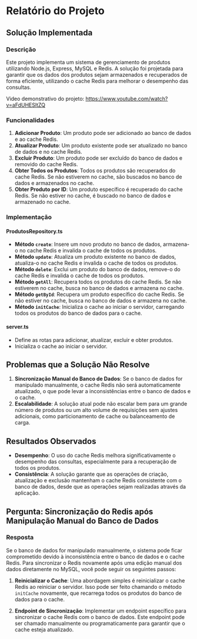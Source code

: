 # Relatório do Projeto

## Solução Implementada

### Descrição

Este projeto implementa um sistema de gerenciamento de produtos utilizando Node.js, Express, MySQL e Redis. A solução foi projetada para garantir que os dados dos produtos sejam armazenados e recuperados de forma eficiente, utilizando o cache Redis para melhorar o desempenho das consultas.

Video demonstrativo do projeto: https://www.youtube.com/watch?v=aFdUHESltZQ

### Funcionalidades

1. **Adicionar Produto**: Um produto pode ser adicionado ao banco de dados e ao cache Redis.
2. **Atualizar Produto**: Um produto existente pode ser atualizado no banco de dados e no cache Redis.
3. **Excluir Produto**: Um produto pode ser excluído do banco de dados e removido do cache Redis.
4. **Obter Todos os Produtos**: Todos os produtos são recuperados do cache Redis. Se não estiverem no cache, são buscados no banco de dados e armazenados no cache.
5. **Obter Produto por ID**: Um produto específico é recuperado do cache Redis. Se não estiver no cache, é buscado no banco de dados e armazenado no cache.

### Implementação

#### ProdutosRepository.ts

- **Método `create`**: Insere um novo produto no banco de dados, armazena-o no cache Redis e invalida o cache de todos os produtos.
- **Método `update`**: Atualiza um produto existente no banco de dados, atualiza-o no cache Redis e invalida o cache de todos os produtos.
- **Método `delete`**: Exclui um produto do banco de dados, remove-o do cache Redis e invalida o cache de todos os produtos.
- **Método `getAll`**: Recupera todos os produtos do cache Redis. Se não estiverem no cache, busca no banco de dados e armazena no cache.
- **Método `getById`**: Recupera um produto específico do cache Redis. Se não estiver no cache, busca no banco de dados e armazena no cache.
- **Método `initCache`**: Inicializa o cache ao iniciar o servidor, carregando todos os produtos do banco de dados para o cache.

#### server.ts

- Define as rotas para adicionar, atualizar, excluir e obter produtos.
- Inicializa o cache ao iniciar o servidor.

## Problemas que a Solução Não Resolve

1. **Sincronização Manual do Banco de Dados**: Se o banco de dados for manipulado manualmente, o cache Redis não será automaticamente atualizado, o que pode levar a inconsistências entre o banco de dados e o cache.
2. **Escalabilidade**: A solução atual pode não escalar bem para um grande número de produtos ou um alto volume de requisições sem ajustes adicionais, como particionamento de cache ou balanceamento de carga.

## Resultados Observados

- **Desempenho**: O uso do cache Redis melhora significativamente o desempenho das consultas, especialmente para a recuperação de todos os produtos.
- **Consistência**: A solução garante que as operações de criação, atualização e exclusão mantenham o cache Redis consistente com o banco de dados, desde que as operações sejam realizadas através da aplicação.

## Pergunta: Sincronização do Redis após Manipulação Manual do Banco de Dados

### Resposta

Se o banco de dados for manipulado manualmente, o sistema pode ficar comprometido devido à inconsistência entre o banco de dados e o cache Redis. Para sincronizar o Redis novamente após uma edição manual dos dados diretamente no MySQL, você pode seguir os seguintes passos:

1. **Reinicializar o Cache**: Uma abordagem simples é reinicializar o cache Redis ao reiniciar o servidor. Isso pode ser feito chamando o método `initCache` novamente, que recarrega todos os produtos do banco de dados para o cache.

2. **Endpoint de Sincronização**: Implementar um endpoint específico para sincronizar o cache Redis com o banco de dados. Este endpoint pode ser chamado manualmente ou programaticamente para garantir que o cache esteja atualizado.
